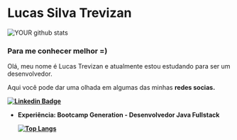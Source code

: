 # Lucas Silva Trevizan

![YOUR github stats](https://github-readme-stats.vercel.app/api?username=LucasTrevizanbr&show_icons=true&theme=dark)

### Para me conhecer melhor =)
<p>Olá, meu nome é Lucas Trevizan e atualmente estou estudando para ser um desenvolvedor.  <br>
<p>Aqui você pode dar uma olhada em algumas das minhas <strong>redes socias<strong>.
  
[![Linkedin Badge](https://img.shields.io/badge/linkedin-%230077B5.svg?&style=for-the-badge&logo=linkedin&logoColor=white&link=https://www.linkedin.com/in/lucas-silva-trevizan-1191b51a7/)](https://www.linkedin.com/in/lucas-silva-trevizan-1191b51a7/)
<ul>
<li>Experiência: Bootcamp Generation - Desenvolvedor Java Fullstack




[![Top Langs](https://github-readme-stats.vercel.app/api/top-langs/?username=LucasTrevizanbr&show_icons=true&theme=dark&layout=compact)](https://www.linkedin.com/in/lucas-silva-trevizan-1191b51a7/)





